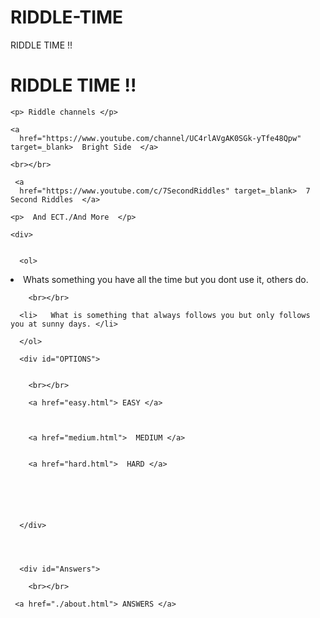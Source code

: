 # RIDDLE-TIME
RIDDLE TIME !!


<!DOCTYPE html>
<html>

<head>
  <meta charset="utf-8">
  <meta name="viewport" content="width=device-width">
  <title>replit</title>
  <link href="style.css" rel="stylesheet" type="text/css" />
</head>

<body>
 <div id="Heading">

<h1>  RIDDLE TIME !!  </h1>
   

   
 </div>



  <div id="channels">


    <p> Riddle channels </p>

    <a
      href="https://www.youtube.com/channel/UC4rlAVgAK0SGk-yTfe48Qpw" target=_blank>  Bright Side  </a>

    <br></br>

     <a
      href="https://www.youtube.com/c/7SecondRiddles" target=_blank>  7 Second Riddles  </a>

    <p>  And ECT./And More  </p>

    <div>


      <ol>

  <li>  Whats something you have all the time but you dont use it, others do.  </li>

        <br></br>
        
      <li>   What is something that always follows you but only follows you at sunny days. </li>
        
      </ol>

      <div id="OPTIONS">


        <br></br>
   
        <a href="easy.html"> EASY </a>

       

        <a href="medium.html">  MEDIUM </a>


        <a href="hard.html">  HARD </a>

        



        
      </div>




      <div id="Answers">

        <br></br>

     <a href="./about.html"> ANSWERS </a>
        
  </div>
  <script src="script.js"></script>
</body>

</html>
